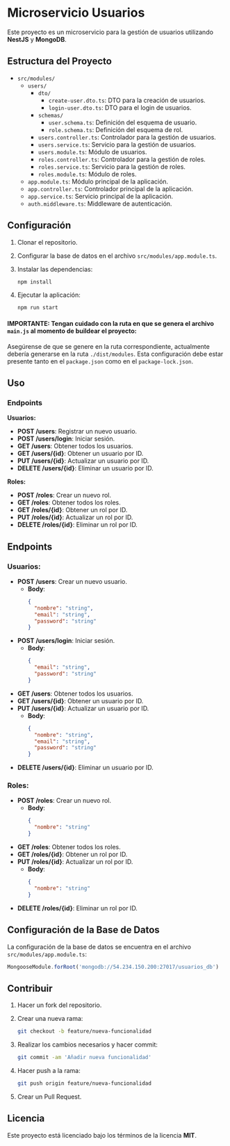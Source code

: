 # Microservicio Usuarios

Este proyecto es un microservicio para la gestión de usuarios utilizando **NestJS** y **MongoDB**.

## Estructura del Proyecto

- `src/modules/`
    - `users/`
        - `dto/`
            - `create-user.dto.ts`: DTO para la creación de usuarios.
            - `login-user.dto.ts`: DTO para el login de usuarios.
        - `schemas/`
            - `user.schema.ts`: Definición del esquema de usuario.
            - `role.schema.ts`: Definición del esquema de rol.
        - `users.controller.ts`: Controlador para la gestión de usuarios.
        - `users.service.ts`: Servicio para la gestión de usuarios.
        - `users.module.ts`: Módulo de usuarios.
        - `roles.controller.ts`: Controlador para la gestión de roles.
        - `roles.service.ts`: Servicio para la gestión de roles.
        - `roles.module.ts`: Módulo de roles.
    - `app.module.ts`: Módulo principal de la aplicación.
    - `app.controller.ts`: Controlador principal de la aplicación.
    - `app.service.ts`: Servicio principal de la aplicación.
    - `auth.middleware.ts`: Middleware de autenticación.

## Configuración

1. Clonar el repositorio.
2. Configurar la base de datos en el archivo `src/modules/app.module.ts`.
3. Instalar las dependencias:

   ```bash
   npm install
   ```

4. Ejecutar la aplicación:

   ```bash
   npm run start
   ```
#### IMPORTANTE: Tengan cuidado con la ruta en que se genera el archivo `main.js` al momento de buildear el proyecto:
Asegúrense de que se genere en la ruta correspondiente, actualmente debería generarse en la ruta `./dist/modules`. Esta configuración debe estar presente tanto en el `package.json` como en el `package-lock.json`.
## Uso

### Endpoints

**Usuarios:**
- **POST /users**: Registrar un nuevo usuario.
- **POST /users/login**: Iniciar sesión.
- **GET /users**: Obtener todos los usuarios.
- **GET /users/{id}**: Obtener un usuario por ID.
- **PUT /users/{id}**: Actualizar un usuario por ID.
- **DELETE /users/{id}**: Eliminar un usuario por ID.

**Roles:**
- **POST /roles**: Crear un nuevo rol.
- **GET /roles**: Obtener todos los roles.
- **GET /roles/{id}**: Obtener un rol por ID.
- **PUT /roles/{id}**: Actualizar un rol por ID.
- **DELETE /roles/{id}**: Eliminar un rol por ID.


## Endpoints

### Usuarios:
- **POST /users**: Crear un nuevo usuario.
    - **Body**:
      ```json
      {
        "nombre": "string",
        "email": "string",
        "password": "string"
      }
      ```
- **POST /users/login**: Iniciar sesión.
    - **Body**:
      ```json
      {
        "email": "string",
        "password": "string"
      }
      ```
- **GET /users**: Obtener todos los usuarios.
- **GET /users/{id}**: Obtener un usuario por ID.
- **PUT /users/{id}**: Actualizar un usuario por ID.
    - **Body**:
      ```json
      {
        "nombre": "string",
        "email": "string",
        "password": "string"
      }
      ```
- **DELETE /users/{id}**: Eliminar un usuario por ID.

### Roles:
- **POST /roles**: Crear un nuevo rol.
    - **Body**:
      ```json
      {
        "nombre": "string"
      }
      ```
- **GET /roles**: Obtener todos los roles.
- **GET /roles/{id}**: Obtener un rol por ID.
- **PUT /roles/{id}**: Actualizar un rol por ID.
    - **Body**:
      ```json
      {
        "nombre": "string"
      }
      ```
- **DELETE /roles/{id}**: Eliminar un rol por ID.

## Configuración de la Base de Datos

La configuración de la base de datos se encuentra en el archivo `src/modules/app.module.ts`:

```typescript
MongooseModule.forRoot('mongodb://54.234.150.200:27017/usuarios_db')
```

## Contribuir

1. Hacer un fork del repositorio.
2. Crear una nueva rama:

   ```bash
   git checkout -b feature/nueva-funcionalidad
   ```

3. Realizar los cambios necesarios y hacer commit:

   ```bash
   git commit -am 'Añadir nueva funcionalidad'
   ```

4. Hacer push a la rama:

   ```bash
   git push origin feature/nueva-funcionalidad
   ```

5. Crear un Pull Request.

## Licencia

Este proyecto está licenciado bajo los términos de la licencia **MIT**.